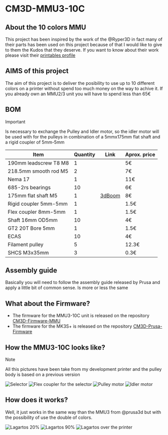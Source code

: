 # CM3D-MMU3-10C
## About the 10 colors MMU
This project has been inspired by the work of the @Ryper3D in fact many of their parts has been used on this project because of that I would like to give to them the Kudos that they deserve. If you want to know about their work please visit their [printables profile](https://www.printables.com/es/@Ryper3D_131886)

## AIMS of this project

The aim of this project is to deliver the posibility to use up to 10 different colors on a printer without spend too much money on the way to achive it. If you already own an MMU2/3 unit you will have to spend less than 65€
## BOM

> [!IMPORTANT]
> Is necessary to exchange the Pulley and Idler motor, so the idler motor will be used with for the pulleys in combination of a 5mmx175mm flat shaft and a rigid coupler of 5mm-5mm 

| Item                  | Quantity |    Link    | Aprox. price |
|-----------------------|----------|------------|--------------|
| 190mm leadscrew T8 M8 |        1 |            |           5€ |
| 218.5mm smooth rod M5 |        2 |            |           7€ |
| Nema 17               |        1 |            |          11€ |
| 685-2rs bearings      |       10 |            |           6€ |
| 175mm flat shaft M5   |        1 | [3dBoom](https://www.3dboom.es/3dboom/162-ryper-varilla-diametro-mmu10.html)   |           8€ |
| Rigid coupler 5mm-5mm |        1 |            |         1.5€ |
| Flex coupler 8mm-5mm  |        1 |            |         1.5€ |
| Shaft 16mm OD5mm      |       10 |            |           4€ |
| GT2 20T Bore 5mm      |        1 |            |         1.5€ |
| ECAS                  |       10 |            |           4€ |
| Filament pulley       |        5 |            |        12.3€ |
| SHCS M3x35mm          |        3 |            |         0.3€ |

## Assembly guide
Basically you will need to follow the assembly guide released by Prusa and apply a little bit of common sense. Is more or less the same 

## What about the Firmware?
* The firmware for the MMU3-10C unit is released on the repository [CM3D-Firmware-MMU](https://github.com/ComunidadMaker3D/CM3D-Firmware-MMU)
* The firmware for the MK3S+ is released on the repository [CM3D-Prusa-Firmware](https://github.com/ComunidadMaker3D/CM3D-Prusa-Firmware)
## How the MMU3-10C looks like?
> [!NOTE]
> All this pictures have been take from my development printer and the pulley body is based on a previous version


![Selector](Images/selector.jpg "Selector front view")
![Flex coupler for the selector](Images/selector-flex-coupler.jpg "Flex couper for selector leadscrew")
![Pulley motor](Images/pulley-motor.jpg "Pulley motor")
![Idler motor](Images/idler-motor.jpg "Idler motor")

## How does it works?
Well, it just works in the same way than the MMU3 from @prusa3d but with the possibility of use the double of colors.

![Lagartos 20%](Images/lagartos-20percent.jpg "Lagartos 20%")
![Lagartos 90%](Images/lagartos_90percent.jpg "Lagartos 90%")
![Lagartos over the printer](Images/lagartos.jpg "Lagartos over the printrer")